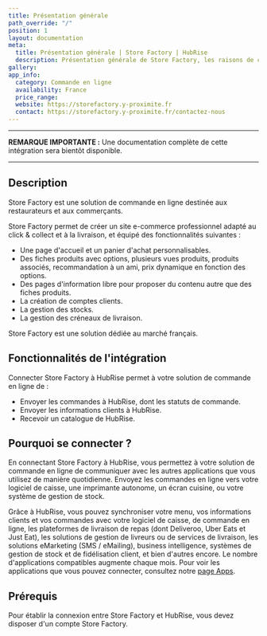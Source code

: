 ```yaml
---
title: Présentation générale
path_override: "/"
position: 1
layout: documentation
meta:
  title: Présentation générale | Store Factory | HubRise
  description: Présentation générale de Store Factory, les raisons de connecter votre solution de commande en ligne à HubRise et fonctionnalités de l'intégration avec HubRise.
gallery: 
app_info:
  category: Commande en ligne
  availability: France
  price_range: 
  website: https://storefactory.y-proximite.fr
  contact: https://storefactory.y-proximite.fr/contactez-nous
---
```


---

**REMARQUE IMPORTANTE :** Une documentation complète de cette intégration sera bientôt disponible.

---

## Description

Store Factory est une solution de commande en ligne destinée aux restaurateurs et aux commerçants.

Store Factory permet de créer un site e-commerce professionnel adapté au click & collect et à la livraison, et équipé des fonctionnalités suivantes :

- Une page d'accueil et un panier d'achat personnalisables.
- Des fiches produits avec options, plusieurs vues produits, produits associés, recommandation à un ami, prix dynamique en fonction des options.
- Des pages d'information libre pour proposer du contenu autre que des fiches produits.
- La création de comptes clients.
- La gestion des stocks.
- La gestion des créneaux de livraison.

Store Factory est une solution dédiée au marché français.

## Fonctionnalités de l'intégration

Connecter Store Factory à HubRise permet à votre solution de commande en ligne de :

- Envoyer les commandes à HubRise, dont les statuts de commande.
- Envoyer les informations clients à HubRise.
- Recevoir un catalogue de HubRise.

## Pourquoi se connecter ?

En connectant Store Factory à HubRise, vous permettez à votre solution de commande en ligne de communiquer avec les autres applications que vous utilisez de manière quotidienne. Envoyez les commandes en ligne vers votre logiciel de caisse, une imprimante autonome, un écran cuisine, ou votre système de gestion de stock.

Grâce à HubRise, vous pouvez synchroniser votre menu, vos informations clients et vos commandes avec votre logiciel de caisse, de commande en ligne, les plateformes de livraison de repas (dont Deliveroo, Uber Eats et Just Eat), les solutions de gestion de livreurs ou de services de livraison, les solutions eMarketing (SMS / eMailing), business intelligence, systèmes de gestion de stock et de fidélisation client, et bien d'autres encore. Le nombre d'applications compatibles augmente chaque mois. Pour voir les applications que vous pouvez connecter, consultez notre [page Apps](/apps).

## Prérequis

Pour établir la connexion entre Store Factory et HubRise, vous devez disposer d'un compte Store Factory.
